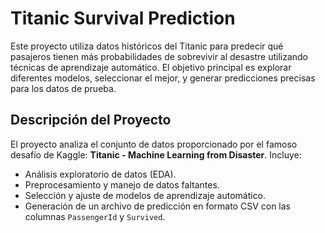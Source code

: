 # Titanic Survival Prediction

Este proyecto utiliza datos históricos del Titanic para predecir qué pasajeros tienen más probabilidades de sobrevivir al desastre utilizando técnicas de aprendizaje automático. El objetivo principal es explorar diferentes modelos, seleccionar el mejor, y generar predicciones precisas para los datos de prueba.

## Descripción del Proyecto

El proyecto analiza el conjunto de datos proporcionado por el famoso desafío de Kaggle: **Titanic - Machine Learning from Disaster**. Incluye:
- Análisis exploratorio de datos (EDA).
- Preprocesamiento y manejo de datos faltantes.
- Selección y ajuste de modelos de aprendizaje automático.
- Generación de un archivo de predicción en formato CSV con las columnas `PassengerId` y `Survived`.
